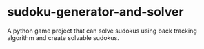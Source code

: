 # sudoku-generator-and-solver

A python game project that can solve sudokus using back tracking algorithm and create solvable sudokus.   
